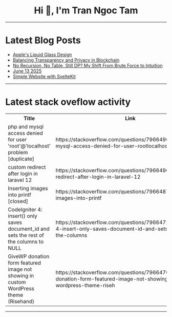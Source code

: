 <h1 align="center">Hi 👋, I'm Tran Ngoc Tam</h1>

---

# Latest Blog Posts 
<!-- BLOG-POST-LIST:START -->
- [Apple&#39;s Liquid Glass Design](https://dev.to/anistark/apples-liquid-glass-design-1ol5)
- [Balancing Transparency and Privacy in Blockchain](https://dev.to/amio13/balancing-transparency-and-privacy-in-blockchain-5go7)
- [No Recursion, No Table, Still DP? My Shift From Brute Force to Intuition](https://dev.to/guna01/no-recursion-no-table-still-dp-my-shift-from-brute-force-to-intuition-5e6n)
- [June 13 2025](https://dev.to/liza_1978/june-13-2025-e1o)
- [Simple Website with SvelteKit](https://dev.to/somulo/simple-website-with-sveltekit-47p8)
<!-- BLOG-POST-LIST:END -->

---

# Latest stack oveflow activity
<table>
  <tr><th>Title</th><th>Link</th></tr>
  <!-- STACKOVERFLOW:START --><tr><td>php and mysql access denied for user &#39;root&#39;@&#39;localhost&#39; problem [duplicate]</td><td>https://stackoverflow.com/questions/79664905/php-and-mysql-access-denied-for-user-rootlocalhost-problem</td></tr><tr><td>custom redirect after login in laravel 12</td><td>https://stackoverflow.com/questions/79664901/custom-redirect-after-login-in-laravel-12</td></tr><tr><td>Inserting images into printf [closed]</td><td>https://stackoverflow.com/questions/79664879/inserting-images-into-printf</td></tr><tr><td>CodeIgniter 4: insert&lpar;&rpar; only saves document_id and sets the rest of the columns to NULL</td><td>https://stackoverflow.com/questions/79664729/codeigniter-4-insert-only-saves-document-id-and-sets-the-rest-of-the-columns</td></tr><tr><td>GiveWP donation form featured image not showing in custom WordPress theme &lpar;Risehand&rpar;</td><td>https://stackoverflow.com/questions/79664708/givewp-donation-form-featured-image-not-showing-in-custom-wordpress-theme-riseh</td></tr><!-- STACKOVERFLOW:END -->
</table>

---


